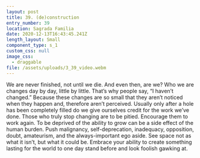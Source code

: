 ```yaml
---
layout: post
title: 39. (de)construction
entry_number: 39
location: Sagrada Familia
date: 2020-12-13T16:43:45.241Z
length_layout: Small
component_type: s_1
custom_css: null
image_css:
  - draggable
file: /assets/uploads/3_39_video.webm
---
```

We are never finished, not until we die. And even then, are we? Who we are changes day by day, little by little. That’s why people say, “I haven’t changed.” Because these changes are so small that they aren’t noticed when they happen and, therefore aren’t perceived. Usually only after a hole has been completely filled do we give ourselves credit for the work we’ve done. Those who truly stop changing are to be pitied. Encourage them to work again. To be deprived of the ability to grow can be a side effect of the human burden. Push malignancy, self-deprecation, inadequacy, opposition, doubt, amateurism, and the always-important ego aside. See space not as what it isn’t, but what it could be. Embrace your ability to create something lasting for the world to one day stand before and look foolish gawking at.
